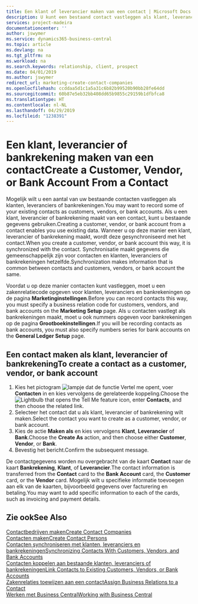 ```yaml
---
title: Een klant of leverancier maken van een contact | Microsoft Docs
description: U kunt een bestaand contact vastleggen als klant, leverancier of bankrekening met bestaande gegevens en een zakenrelatie opgeven.
services: project-madeira
documentationcenter: ''
author: jswymer
ms.service: dynamics365-business-central
ms.topic: article
ms.devlang: na
ms.tgt_pltfrm: na
ms.workload: na
ms.search.keywords: relationship, client, prospect
ms.date: 04/01/2019
ms.author: jswymer
redirect_url: marketing-create-contact-companies
ms.openlocfilehash: ccddaa5d1c1a5a31c6b82b99520b90bb28fe64dd
ms.sourcegitcommit: 60b87e5eb32bb408dd65b9855c29159b1dfbfca8
ms.translationtype: HT
ms.contentlocale: nl-NL
ms.lasthandoff: 04/29/2019
ms.locfileid: "1238391"
---
```

# <a name="create-a-customer-vendor-or-bank-account-from-a-contact"></a><span data-ttu-id="a83bb-103">Een klant, leverancier of bankrekening maken van een contact</span><span class="sxs-lookup"><span data-stu-id="a83bb-103">Create a Customer, Vendor, or Bank Account From a Contact</span></span>
<span data-ttu-id="a83bb-104">Mogelijk wilt u een aantal van uw bestaande contacten vastleggen als klanten, leveranciers of bankrekeningen.</span><span class="sxs-lookup"><span data-stu-id="a83bb-104">You may want to record some of your existing contacts as customers, vendors, or bank accounts.</span></span> <span data-ttu-id="a83bb-105">Als u een klant, leverancier of bankrekening maakt van een contact, kunt u bestaande gegevens gebruiken.</span><span class="sxs-lookup"><span data-stu-id="a83bb-105">Creating a customer, vendor, or bank account from a contact enables you use existing data.</span></span> <span data-ttu-id="a83bb-106">Wanneer u op deze manier een klant, leverancier of bankrekening maakt, wordt deze gesynchroniseerd met het contact.</span><span class="sxs-lookup"><span data-stu-id="a83bb-106">When you create a customer, vendor, or bank account this way, it is synchronized with the contact.</span></span> <span data-ttu-id="a83bb-107">Synchronisatie maakt gegevens die gemeenschappelijk zijn voor contacten en klanten, leveranciers of bankrekeningen hetzelfde.</span><span class="sxs-lookup"><span data-stu-id="a83bb-107">Synchronization makes information that is common between contacts and customers, vendors, or bank account the same.</span></span>

<span data-ttu-id="a83bb-108">Voordat u op deze manier contacten kunt vastleggen, moet u een zakenrelatiecode opgeven voor klanten, leveranciers en bankrekeningen op de pagina **Marketinginstellingen**.</span><span class="sxs-lookup"><span data-stu-id="a83bb-108">Before you can record contacts this way, you must specify a business relation code for customers, vendors, and bank accounts on the **Marketing Setup** page.</span></span> <span data-ttu-id="a83bb-109">Als u contacten vastlegt als bankrekeningen maakt, moet u ook nummers opgeven voor bankrekeningen op de pagina **Grootboekinstellingen**.</span><span class="sxs-lookup"><span data-stu-id="a83bb-109">If you will be recording contacts as bank accounts, you must also specify numbers series for bank accounts on the **General Ledger Setup** page.</span></span>

## <a name="to-create-a-contact-as-a-customer-vendor-or-bank-account"></a><span data-ttu-id="a83bb-110">Een contact maken als klant, leverancier of bankrekening</span><span class="sxs-lookup"><span data-stu-id="a83bb-110">To create a contact as a customer, vendor, or bank account</span></span>
1. <span data-ttu-id="a83bb-111">Kies het pictogram ![lampje dat de functie Vertel me opent](media/ui-search/search_small.png "Vertel me wat u wilt doen"), voer **Contacten** in en kies vervolgens de gerelateerde koppeling.</span><span class="sxs-lookup"><span data-stu-id="a83bb-111">Choose the ![Lightbulb that opens the Tell Me feature](media/ui-search/search_small.png "Tell me what you want to do") icon, enter **Contacts**, and then choose the related link.</span></span>
2. <span data-ttu-id="a83bb-112">Selecteer het contact dat u als klant, leverancier of bankrekening wilt maken.</span><span class="sxs-lookup"><span data-stu-id="a83bb-112">Select the contact you want to create as a customer, vendor, or bank account.</span></span>
3. <span data-ttu-id="a83bb-113">Kies de actie **Maken als** en kies vervolgens **Klant**, **Leverancier** of **Bank**.</span><span class="sxs-lookup"><span data-stu-id="a83bb-113">Choose the **Create As** action, and then choose either **Customer**, **Vendor**, or **Bank**.</span></span>
4. <span data-ttu-id="a83bb-114">Bevestig het bericht.</span><span class="sxs-lookup"><span data-stu-id="a83bb-114">Confirm the subsequent message.</span></span>

<span data-ttu-id="a83bb-115">De contactgegevens worden nu overgebracht van de kaart **Contact** naar de kaart **Bankrekening**, **Klant**, of **Leverancier**.</span><span class="sxs-lookup"><span data-stu-id="a83bb-115">The contact information is transferred from the **Contact** card to the **Bank Account** card, the **Customer** card, or the **Vendor** card.</span></span> <span data-ttu-id="a83bb-116">Mogelijk wilt u specifieke informatie toevoegen aan elk van de kaarten, bijvoorbeeld gegevens over facturering en betaling.</span><span class="sxs-lookup"><span data-stu-id="a83bb-116">You may want to add specific information to each of the cards, such as invoicing and payment details.</span></span>

## <a name="see-also"></a><span data-ttu-id="a83bb-117">Zie ook</span><span class="sxs-lookup"><span data-stu-id="a83bb-117">See Also</span></span>
[<span data-ttu-id="a83bb-118">Contactbedrijven maken</span><span class="sxs-lookup"><span data-stu-id="a83bb-118">Create Contact Companies</span></span>](marketing-create-contact-companies.md)  
[<span data-ttu-id="a83bb-119">Contacten maken</span><span class="sxs-lookup"><span data-stu-id="a83bb-119">Create Contact Persons</span></span>](marketing-create-contact-persons.md)  
[<span data-ttu-id="a83bb-120">Contacten synchroniseren met klanten, leveranciers en bankrekeningen</span><span class="sxs-lookup"><span data-stu-id="a83bb-120">Synchronizing Contacts With Customers, Vendors, and Bank Accounts</span></span>](marketing-synchronize-contacts-customers-vendors-bank-accounts.md)  
[<span data-ttu-id="a83bb-121">Contacten koppelen aan bestaande klanten, leveranciers of bankrekeningen</span><span class="sxs-lookup"><span data-stu-id="a83bb-121">Link Contacts to Existing Customers, Vendors, or Bank Accounts</span></span>](marketing-how-link-contact.md)  
[<span data-ttu-id="a83bb-122">Zakenrelaties toewijzen aan een contact</span><span class="sxs-lookup"><span data-stu-id="a83bb-122">Assign Business Relations to a Contact</span></span>](marketing-business-relations.md#AssignBusRelContact)  
[<span data-ttu-id="a83bb-123">Werken met Business Central</span><span class="sxs-lookup"><span data-stu-id="a83bb-123">Working with Business Central</span></span>](ui-work-product.md)

